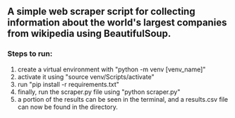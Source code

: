 ## A simple web scraper script for collecting information about the world's largest companies from wikipedia using BeautifulSoup.

### Steps to run:
1) create a virtual environment with "python -m venv [venv_name]"
2) activate it using "source venv/Scripts/activate"
3) run "pip install -r requirements.txt"
4) finally, run the scraper.py file using "python scraper.py"
5) a portion of the results can be seen in the terminal, and a results.csv file can now be found in the directory.
